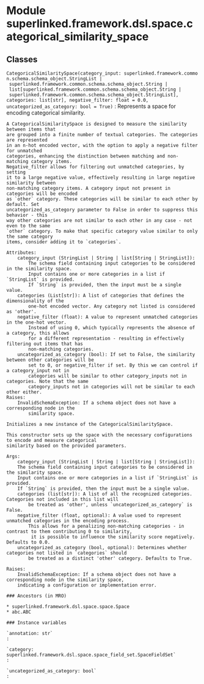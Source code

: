 Module superlinked.framework.dsl.space.categorical_similarity_space
===================================================================

Classes
-------

`CategoricalSimilaritySpace(category_input: superlinked.framework.common.schema.schema_object.StringList | superlinked.framework.common.schema.schema_object.String | list[superlinked.framework.common.schema.schema_object.String | superlinked.framework.common.schema.schema_object.StringList], categories: list[str], negative_filter: float = 0.0, uncategorized_as_category: bool = True)`
:   Represents a space for encoding categorical similarity.
    
    A CategoricalSimilaritySpace is designed to measure the similarity between items that
    are grouped into a finite number of textual categories. The categories are represented
    in an n-hot encoded vector, with the option to apply a negative filter for unmatched
    categories, enhancing the distinction between matching and non-matching category items.
    Negative_filter allows for filtering out unmatched categories, by setting
    it to a large negative value, effectively resulting in large negative similarity between
    non-matching category items. A category input not present in categories will be encoded
    as `other` category. These categories will be similar to each other by default. Set
    uncategorized_as_category parameter to False in order to suppress this behavior - this
    way other categories are not similar to each other in any case - not even to the same
    `other` category. To make that specific category value similar to only the same category
    items, consider adding it to `categories`.
    
    Attributes:
        category_input (StringList | String | list[String | StringList]):
            The schema field containing input categories to be considered in the similarity space.
            Input contains one or more categories in a list if `StringList` is provided.
            If `String` is provided, then the input must be a single value.
        categories (List[str]): A list of categories that defines the dimensionality of the
            one-hot encoded vector. Any category not listed is considered as 'other'.
        negative_filter (float): A value to represent unmatched categories in the one-hot vector.
            Instead of using 0, which typically represents the absence of a category, this allows
            for a different representation - resulting in effectively filtering out items that has
            non-matching categories.
        uncategorized_as_category (bool): If set to False, the similarity between other categories will be
            set to 0, or negative_filter if set. By this we can control if a category_input not in
            categories will be similar to other category_inputs not in categories. Note that the same
            category_inputs not in categories will not be similar to each other either.
    Raises:
        InvalidSchemaException: If a schema object does not have a corresponding node in the
            similarity space.
    
    Initializes a new instance of the CategoricalSimilaritySpace.
    
    This constructor sets up the space with the necessary configurations to encode and measure categorical
    similarity based on the provided parameters.
    
    Args:
        category_input (StringList | String | list[String | StringList]):
        The schema field containing input categories to be considered in the similarity space.
        Input contains one or more categories in a list if `StringList` is provided.
        If `String` is provided, then the input must be a single value.
        categories (list[str]): A list of all the recognized categories. Categories not included in this list will
            be treated as 'other', unless `uncategorized_as_category` is False.
        negative_filter (float, optional): A value used to represent unmatched categories in the encoding process.
            This allows for a penalizing non-matching categories - in contrast to them contributing 0 to similarity,
             it is possible to influence the similarity score negatively. Defaults to 0.0.
        uncategorized_as_category (bool, optional): Determines whether categories not listed in `categories` should
            be treated as a distinct 'other' category. Defaults to True.
    
    Raises:
        InvalidSchemaException: If a schema object does not have a corresponding node in the similarity space,
        indicating a configuration or implementation error.

    ### Ancestors (in MRO)

    * superlinked.framework.dsl.space.space.Space
    * abc.ABC

    ### Instance variables

    `annotation: str`
    :

    `category: superlinked.framework.dsl.space.space_field_set.SpaceFieldSet`
    :

    `uncategorized_as_category: bool`
    :